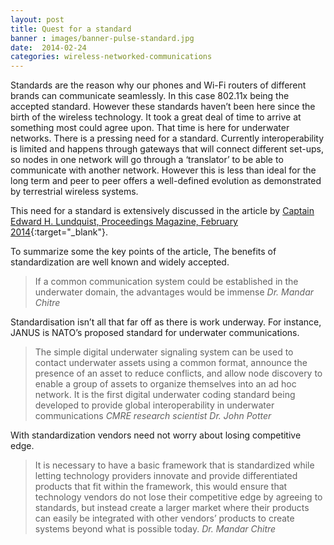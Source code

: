 ```yaml
---
layout: post
title: Quest for a standard
banner : images/banner-pulse-standard.jpg
date:  2014-02-24
categories: wireless-networked-communications
---
```


Standards are the reason why our phones and Wi-Fi routers of different brands can communicate seamlessly. In this case 802.11x being the accepted standard. However these standards haven’t been here since the birth of the wireless technology. It took a great deal of time to arrive at something most could agree upon. That time is here for underwater networks. There is a pressing need for a standard. Currently interoperability is limited and happens through gateways that will connect different set-ups, so nodes in one network will go through a ‘translator’ to be able to communicate with another network. However this is less than ideal for the long term and peer to peer offers a well-defined evolution as demonstrated by terrestrial wireless systems.

This need for a standard is extensively discussed in the article by [Captain Edward H. Lundquist, Proceedings Magazine, February 2014](http://www.usni.org/magazines/proceedings/2014-02/search-standard-answer){:target="_blank"}.


To summarize some the key points of the article,
The benefits of standardization are well known and widely accepted.

> If a common communication system could be established in the underwater domain, the advantages would be immense
<cite>Dr. Mandar Chitre</cite>

Standardisation isn’t all that far off as there is work underway. For instance, JANUS is NATO’s proposed standard for underwater communications.

>The simple digital underwater signaling system can be used to contact underwater assets using a common format, announce the presence of an asset to reduce conflicts, and allow node discovery to enable a group of assets to organize themselves into an ad hoc network. It is the first digital underwater coding standard being developed to provide global interoperability in underwater communications
<cite>CMRE research scientist Dr. John Potter </cite>

With standardization vendors need not worry about losing competitive edge.

>It is necessary to have a basic framework that is standardized while letting technology providers innovate and provide differentiated products that fit within the framework, this would ensure that technology vendors do not lose their competitive edge by agreeing to standards, but instead create a larger market where their products can easily be integrated with other vendors’ products to create systems beyond what is possible today.
<cite>Dr. Mandar Chitre</cite>
